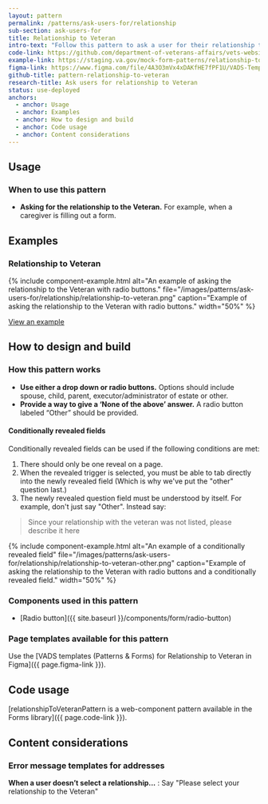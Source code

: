 ```yaml
---
layout: pattern
permalink: /patterns/ask-users-for/relationship
sub-section: ask-users-for
title: Relationship to Veteran
intro-text: "Follow this pattern to ask a user for their relationship to the Veteran."
code-link: https://github.com/department-of-veterans-affairs/vets-website/blob/main/src/platform/forms-system/src/js/web-component-patterns/relationshipToVeteranPattern.jsx
example-link: https://staging.va.gov/mock-form-patterns/relationship-to-veteran
figma-link: https://www.figma.com/file/4A3O3mVx4xDAKfHE7fPF1U/VADS-Templates%2C-Patterns%2C-and-Forms?type=design&node-id=2988%3A17640&mode=design&t=93yXuwTXsWwWopry-1
github-title: pattern-relationship-to-veteran
research-title: Ask users for relationship to Veteran
status: use-deployed
anchors:
  - anchor: Usage
  - anchor: Examples
  - anchor: How to design and build
  - anchor: Code usage
  - anchor: Content considerations
---
```


## Usage

### When to use this pattern

* **Asking for the relationship to the Veteran.** For example, when a caregiver is filling out a form.

## Examples

### Relationship to Veteran

{% include component-example.html alt="An example of asking the relationship to the Veteran with radio buttons." file="/images/patterns/ask-users-for/relationship/relationship-to-veteran.png" caption="Example of asking the relationship to the Veteran with radio buttons." width="50%" %}

<a class="vads-c-action-link--blue" href="{{ page.example-link }}">
  View an example
</a>
  
## How to design and build

### How this pattern works

* **Use either a drop down or radio buttons.** Options should include spouse, child, parent, executor/administrator of estate or other.
* **Provide a way to give a ‘None of the above’ answer.** A radio button labeled “Other” should be provided.

#### Conditionally revealed fields

Conditionally revealed fields can be used if the following conditions are met:

1. There should only be one reveal on a page.
2. When the revealed trigger is selected, you must be able to tab directly into the newly revealed field (Which is why we've put the "other" question last.)
3. The newly revealed question field must be understood by itself.  For example, don't just say "Other". Instead say: 

> Since your relationship with the veteran was not listed, please describe it here

{% include component-example.html alt="An example of a conditionally revealed field" file="/images/patterns/ask-users-for/relationship/relationship-to-veteran-other.png" caption="Example of asking the relationship to the Veteran with radio buttons and a conditionally revealed field." width="50%" %}

### Components used in this pattern

* [Radio button]({{ site.baseurl }}/components/form/radio-button)

### Page templates available for this pattern

Use the [VADS templates (Patterns & Forms) for Relationship to Veteran in Figma]({{ page.figma-link }}).

## Code usage

[relationshipToVeteranPattern is a web-component pattern available in the Forms library]({{ page.code-link }}).

## Content considerations

### Error message templates for addresses

**When a user doesn’t select a relationship...**
: Say "Please select your relationship to the Veteran"

